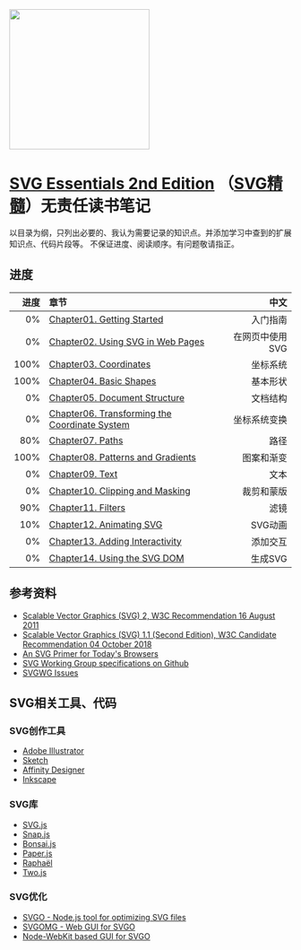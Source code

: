<img src="https://user-images.githubusercontent.com/782871/65561190-2c10a700-df74-11e9-9007-5feff57420e5.png" width="250"/>

# [SVG Essentials 2nd Edition](https://www.amazon.com/SVG-Essentials-Producing-Scalable-Graphics/dp/1449374352) （[SVG精髓](https://item.jd.com/11783868.html)）无责任读书笔记


以目录为纲，只列出必要的、我认为需要记录的知识点。并添加学习中查到的扩展知识点、代码片段等。
不保证进度、阅读顺序。有问题敬请指正。

## 进度

进度 | 章节 | 中文
---:|:---|---:
  0% | [Chapter01. Getting Started](Chapter01.Getting-Started.md) | 入门指南
  0% | [Chapter02. Using SVG in Web Pages](Chapter02.Using-SVG-in-Web-Pages.md) | 在网页中使用SVG
100% | [Chapter03. Coordinates](Chapter03.Coordinates.md) | 坐标系统
100% | [Chapter04. Basic Shapes](Chapter04.Basic-Shapes.md) | 基本形状
  0% | [Chapter05. Document Structure](Chapter05.Document-Structure.md) | 文档结构
  0% | [Chapter06. Transforming the Coordinate System](Chapter06.Transforming-the-Coordinate-System.md) | 坐标系统变换
 80% | [Chapter07. Paths](Chapter07.Paths.md) | 路径
100% | [Chapter08. Patterns and Gradients](Chapter08.Patterns-and-Gradients.md) | 图案和渐变
  0% | [Chapter09. Text](Chapter09.Text.md) | 文本
  0% | [Chapter10. Clipping and Masking](Chapter10.Clipping-and-Masking.md) | 裁剪和蒙版
 90% | [Chapter11. Filters](Chapter11.Filters.md) | 滤镜
 10% | [Chapter12. Animating SVG](Chapter12.Animating-SVG.md) | SVG动画
  0% | [Chapter13. Adding Interactivity](Chapter13.Adding-Interactivity.md) | 添加交互
  0% | [Chapter14. Using the SVG DOM](Chapter14.Using-the-SVG-DOM.md) | 生成SVG

## 参考资料
- [Scalable Vector Graphics (SVG) 2, W3C Recommendation 16 August 2011](https://www.w3.org/TR/SVG2)
- [Scalable Vector Graphics (SVG) 1.1 (Second Edition), W3C Candidate Recommendation 04 October 2018](https://www.w3.org/TR/SVG11/)
- [An SVG Primer for Today's Browsers](https://www.w3.org/Graphics/SVG/IG/resources/svgprimer.html)
- [SVG Working Group specifications on Github](https://github.com/w3c/svgwg)
- [SVGWG Issues](https://github.com/w3c/svgwg/issues)

## SVG相关工具、代码

### SVG创作工具
- [Adobe Illustrator](https://www.adobe.com/hk_en/products/illustrator/free-trial-download.html)
- [Sketch](https://www.sketchapp.com/)
- [Affinity Designer](https://affinity.serif.com/en-gb/designer/)
- [Inkscape](https://inkscape.org/)

### SVG库
- [SVG.js](https://svgjs.com/)
- [Snap.js](http://snapsvg.io/)
- [Bonsai.js](https://bonsaijs.org/)
- [Paper.js](http://paperjs.org/)
- [Raphaël](http://dmitrybaranovskiy.github.io/raphael/)
- [Two.js](https://two.js.org/)

### SVG优化
- [SVGO - Node.js tool for optimizing SVG files](https://github.com/svg/svgo)
- [SVGOMG - Web GUI for SVGO](https://github.com/jakearchibald/svgomg)
- [Node-WebKit based GUI for SVGO](https://github.com/svg/svgo-gui)
